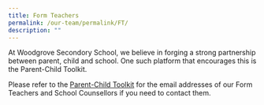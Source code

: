 ```yaml
---
title: Form Teachers
permalink: /our-team/permalink/FT/
description: ""
---
```





At Woodgrove Secondory School, we believe in forging a strong partnership between parent, child and school. One such platform that encourages this is the Parent-Child Toolkit. 

Please refer to the [Parent-Child Toolkit](https://sites.google.com/moe.edu.sg/parentssupportwithwoodgrovesec/home) for the email addresses of our Form Teachers and School Counsellors if you need to contact them.